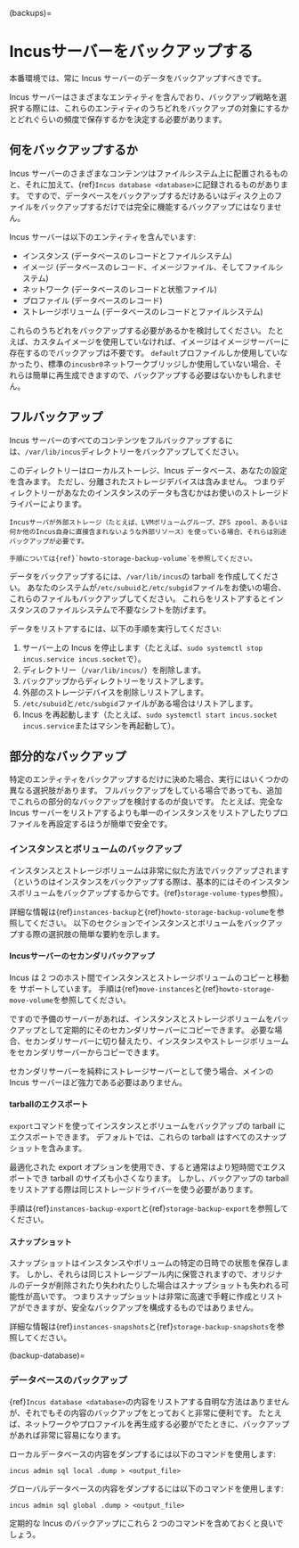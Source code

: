 (backups)=
# Incusサーバーをバックアップする

本番環境では、常に Incus サーバーのデータをバックアップすべきです。

Incus サーバーはさまざまなエンティティを含んでおり、バックアップ戦略を選択する際には、これらのエンティティのうちどれをバックアップの対象にするかとどれぐらいの頻度で保存するかを決定する必要があります。

## 何をバックアップするか

Incus サーバーのさまざまなコンテンツはファイルシステム上に配置されるものと、それに加えて、{ref}`Incus database <database>`に記録されるものがあります。
ですので、データベースをバックアップするだけあるいはディスク上のファイルをバックアップするだけでは完全に機能するバックアップにはなりません。

Incus サーバーは以下のエンティティを含んでいます:

- インスタンス (データベースのレコードとファイルシステム)
- イメージ (データベースのレコード、イメージファイル、そしてファイルシステム)
- ネットワーク (データベースのレコードと状態ファイル)
- プロファイル (データベースのレコード)
- ストレージボリューム (データベースのレコードとファイルシステム)

これらのうちどれをバックアップする必要があるかを検討してください。
たとえば、カスタムイメージを使用していなければ、イメージはイメージサーバーに存在するのでバックアップは不要です。
`default`プロファイルしか使用していなかったり、標準の`incusbr0`ネットワークブリッジしか使用していない場合、それらは簡単に再生成できますので、バックアップする必要はないかもしれません。

## フルバックアップ

Incus サーバーのすべてのコンテンツをフルバックアップするには、`/var/lib/incus`ディレクトリーをバックアップしてください。

このディレクトリーはローカルストーレジ、Incus データベース、あなたの設定を含みます。
ただし、分離されたストレージデバイスは含みません。
つまりディレクトリーがあなたのインスタンスのデータも含むかはお使いのストレージドライバーによります。

```{important}
Incusサーバが外部ストレージ（たとえば、LVMボリュームグループ、ZFS zpool、あるいは何か他のIncus自身に直接含まれないような外部リソース）を使っている場合、それらは別途バックアップが必要です。

手順については{ref}`howto-storage-backup-volume`を参照してください。
```

データをバックアップするには、`/var/lib/incus`の tarball を作成してください。
あなたのシステムが`/etc/subuid`と`/etc/subgid`ファイルをお使いの場合、これらのファイルもバックアップしてください。
これらをリストアするとインスタンスのファイルシステムで不要なシフトを防げます。

データをリストアするには、以下の手順を実行してください:

1. サーバー上の Incus を停止します（たとえば、`sudo systemctl stop incus.service incus.socket`で）。
1. ディレクトリー（`/var/lib/incus/`）を削除します。
1. バックアップからディレクトリーをリストアします。
1. 外部のストレージデバイスを削除しリストアします。
1. `/etc/subuid`と`/etc/subgid`ファイルがある場合はリストアします。
1. Incus を再起動します（たとえば、`sudo systemctl start incus.socket incus.service`またはマシンを再起動して）。

## 部分的なバックアップ

特定のエンティティをバックアップするだけに決めた場合、実行にはいくつかの異なる選択肢があります。
フルバックアップをしている場合であっても、追加でこれらの部分的なバックアップを検討するのが良いです。
たとえば、完全な Incus サーバーをリストアするよりも単一のインスタンスをリストアしたりプロファイルを再設定するほうが簡単で安全です。

### インスタンスとボリュームのバックアップ

インスタンスとストレージボリュームは非常に似た方法でバックアップされます（というのはインスタンスをバックアップする際は、基本的にはそのインスタンスボリュームをバックアップするからです。{ref}`storage-volume-types`参照）。

詳細な情報は{ref}`instances-backup`と{ref}`howto-storage-backup-volume`を参照してください。
以下のセクションでインスタンスとボリュームをバックアップする際の選択肢の簡単な要約を示します。

#### Incusサーバーのセカンダリバックアップ

Incus は 2 つのホスト間でインスタンスとストレージボリュームのコピーと移動を
サポートしています。
手順は{ref}`move-instances`と{ref}`howto-storage-move-volume`を参照してください。

ですので予備のサーバーがあれば、インスタンスとストレージボリュームをバックアップとして定期的にそのセカンダリサーバーにコピーできます。
必要な場合、セカンダリサーバーに切り替えたり、インスタンスやストレージボリュームをセカンダリサーバーからコピーできます。

セカンダリサーバーを純粋にストレージサーバーとして使う場合、メインの Incus サーバーほど強力である必要はありません。

#### tarballのエクスポート

`export`コマンドを使ってインスタンスとボリュームをバックアップの tarball にエクスポートできます。
デフォルトでは、これらの tarball はすべてのスナップショットを含みます。

最適化された export オプションを使用でき、すると通常はより短時間でエクスポートでき tarball のサイズも小さくなります。
しかし、バックアップの tarball をリストアする際は同じストレージドライバーを使う必要があります。

手順は{ref}`instances-backup-export`と{ref}`storage-backup-export`を参照してください。

#### スナップショット

スナップショットはインスタンスやボリュームの特定の日時での状態を保存します。
しかし、それらは同じストレージプール内に保管されますので、オリジナルのデータが削除されたり失われたりした場合はスナップショットも失われる可能性が高いです。
つまりスナップショットは非常に高速で手軽に作成とリストアができますが、安全なバックアップを構成するものではありません。

詳細な情報は{ref}`instances-snapshots`と{ref}`storage-backup-snapshots`を参照してください。

(backup-database)=
### データベースのバックアップ

{ref}`Incus database <database>`の内容をリストアする自明な方法はありませんが、それでもその内容のバックアップをとっておくと非常に便利です。
たとえば、ネットワークやプロファイルを再生成する必要がでたときに、バックアップがあれば非常に容易になります。

ローカルデータベースの内容をダンプするには以下のコマンドを使用します:

    incus admin sql local .dump > <output_file>

グローバルデータベースの内容をダンプするには以下のコマンドを使用します:

    incus admin sql global .dump > <output_file>

定期的な Incus のバックアップにこれら 2 つのコマンドを含めておくと良いでしょう。
